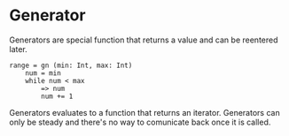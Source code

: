 # Generator

Generators are special function that returns a value and can be reentered later.

```stick
range = gn (min: Int, max: Int)
    num = min
    while num < max
        => num
        num += 1
```

Generators evaluates to a function that returns an iterator. Generators can only be steady and there's no way to comunicate back once it is called.
